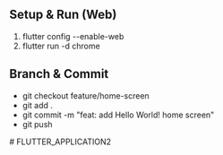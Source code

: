 ## Setup & Run (Web)
1. flutter config --enable-web
2. flutter run -d chrome
 
## Branch & Commit
- git checkout feature/home-screen
- git add .
- git commit -m "feat: add Hello World! home screen"
- git push

#   F L U T T E R _ A P P L I C A T I O N 2  
 